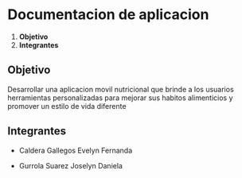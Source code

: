 # Documentacion de aplicacion

1. **Objetivo**
2. **Integrantes**

## Objetivo
Desarrollar una aplicacion movil nutricional que brinde a los usuarios herramientas personalizadas para mejorar sus habitos alimenticios y promover un estilo de vida diferente



## Integrantes
- Caldera Gallegos Evelyn Fernanda

  
- Gurrola Suarez Joselyn Daniela


